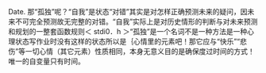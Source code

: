 Date.
那“孤独”呢？“自我”是状态“对错”其实是对怎样正确预测未来的疑问，因未来不可完全预测故无完整的对错。“自我”实际上是对历史情形的判断与对未来预测和规划的一整套函数规则＜ stdi0．h ＞“孤独”是一个名词不是一种方法是一种心理状态写作业时没有这样的状态所以是｛心情里的元素吧！那它应与“快乐”“悲伤”等一切心情（其它元素）性质相同，本身无意义目的是确保度过时间的方式！唯一的自变量只有时间。
